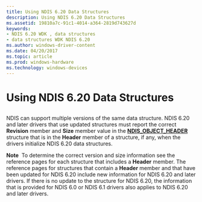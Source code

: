 ```yaml
---
title: Using NDIS 6.20 Data Structures
description: Using NDIS 6.20 Data Structures
ms.assetid: 19810a7c-91c1-4014-a364-2819d743627d
keywords:
- NDIS 6.20 WDK , data structures
- data structures WDK NDIS 6.20
ms.author: windows-driver-content
ms.date: 04/20/2017
ms.topic: article
ms.prod: windows-hardware
ms.technology: windows-devices
---
```


# Using NDIS 6.20 Data Structures


## <a href="" id="ddk-using-ndis-6-20-data-structures-ng"></a>


NDIS can support multiple versions of the same data structure. NDIS 6.20 and later drivers that use updated structures must report the correct **Revision** member and **Size** member value in the [**NDIS\_OBJECT\_HEADER**](https://msdn.microsoft.com/library/windows/hardware/ff566588) structure that is in the **Header** member of a structure, if any, when the drivers initialize NDIS 6.20 data structures.

**Note**  To determine the correct version and size information see the reference pages for each structure that includes a **Header** member. The reference pages for structures that contain a **Header** member and that have been updated for NDIS 6.20 include new information for NDIS 6.20 and later drivers. If there is no update to the structure for NDIS 6.20, the information that is provided for NDIS 6.0 or NDIS 6.1 drivers also applies to NDIS 6.20 and later drivers.

 

 

 





